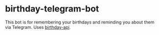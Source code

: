 # birthday-telegram-bot
This bot is for remembering your birthdays and reminding you about them via Telegram. Uses [birthday-api](https://github.com/orehzzz/birthday-api).